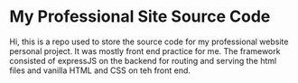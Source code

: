 # My Professional Site Source Code

Hi, this is a repo used to store the source code for my professional website personal project. It was mostly front end practice for me.
The framework consisted of expressJS on the backend for routing and serving the html files and vanilla HTML and CSS on teh front end.
